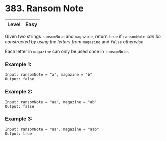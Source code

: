 # 383. Ransom Note

| Level | Easy |
| ----- | ---- |

Given two strings `ransomNote` and `magazine`, return `true` if `ransomNote` *can be constructed by using the letters from* `magazine` and `false` *otherwise*.

Each letter in `magazine` can only be used once in `ransomNote`.

 

### Example 1:
```
Input: ransomNote = "a", magazine = "b"
Output: false
```
### Example 2:
```
Input: ransomNote = "aa", magazine = "ab"
Output: false
```
### Example 3:
```
Input: ransomNote = "aa", magazine = "aab"
Output: true
```